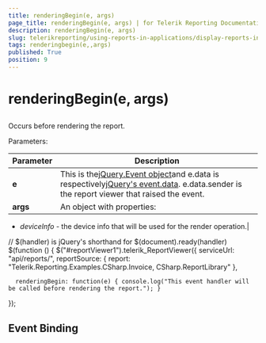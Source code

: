 ```yaml
---
title: renderingBegin(e, args)
page_title: renderingBegin(e, args) | for Telerik Reporting Documentation
description: renderingBegin(e, args)
slug: telerikreporting/using-reports-in-applications/display-reports-in-applications/web-application/html5-report-viewer/api-reference/reportviewer/events/renderingbegin(e,-args)
tags: renderingbegin(e,,args)
published: True
position: 9
---
```


# renderingBegin(e, args)



## 

Occurs before rendering the report.

Parameters:


| Parameter | Description |
| ------ | ------ |
| __e__ |This is the[jQuery.Event object](https://api.jquery.com/category/events/event-object/)and e.data is respectively[jQuery's event.data](https://api.jquery.com/event.data/). e.data.sender is the report viewer that raised the event.|
| __args__ |An object with properties:

*  *deviceInfo* - the device info that will be used for the render operation.|

	
  // $(handler) is jQuery's shorthand for $(document).ready(handler)
  $(function () {
    $("#reportViewer1").telerik_ReportViewer({
      serviceUrl: "api/reports/",
      reportSource: {
          report: "Telerik.Reporting.Examples.CSharp.Invoice, CSharp.ReportLibrary"
      },
      
      renderingBegin: function(e) { console.log("This event handler will be called before rendering the report."); }
  });
          



## Event Binding
